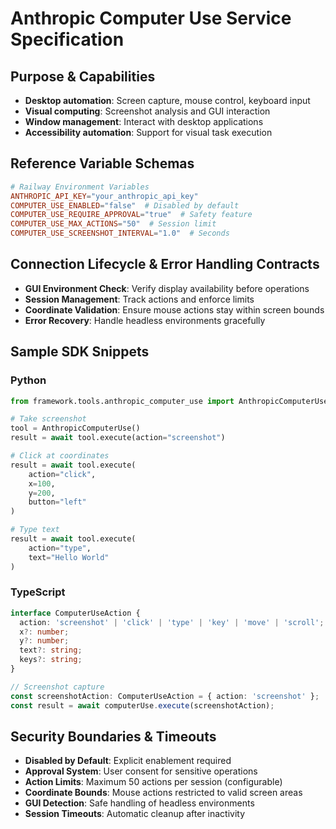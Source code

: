 # Anthropic Computer Use Service Specification

## Purpose & Capabilities
- **Desktop automation**: Screen capture, mouse control, keyboard input
- **Visual computing**: Screenshot analysis and GUI interaction
- **Window management**: Interact with desktop applications
- **Accessibility automation**: Support for visual task execution

## Reference Variable Schemas

```toml
# Railway Environment Variables
ANTHROPIC_API_KEY="your_anthropic_api_key"
COMPUTER_USE_ENABLED="false"  # Disabled by default
COMPUTER_USE_REQUIRE_APPROVAL="true"  # Safety feature
COMPUTER_USE_MAX_ACTIONS="50"  # Session limit
COMPUTER_USE_SCREENSHOT_INTERVAL="1.0"  # Seconds
```

## Connection Lifecycle & Error Handling Contracts
- **GUI Environment Check**: Verify display availability before operations
- **Session Management**: Track actions and enforce limits
- **Coordinate Validation**: Ensure mouse actions stay within screen bounds
- **Error Recovery**: Handle headless environments gracefully

## Sample SDK Snippets
### Python

```python
from framework.tools.anthropic_computer_use import AnthropicComputerUse

# Take screenshot
tool = AnthropicComputerUse()
result = await tool.execute(action="screenshot")

# Click at coordinates
result = await tool.execute(
    action="click",
    x=100,
    y=200,
    button="left"
)

# Type text
result = await tool.execute(
    action="type",
    text="Hello World"
)
```

### TypeScript

```typescript
interface ComputerUseAction {
  action: 'screenshot' | 'click' | 'type' | 'key' | 'move' | 'scroll';
  x?: number;
  y?: number;
  text?: string;
  keys?: string;
}

// Screenshot capture
const screenshotAction: ComputerUseAction = { action: 'screenshot' };
const result = await computerUse.execute(screenshotAction);
```

## Security Boundaries & Timeouts
- **Disabled by Default**: Explicit enablement required
- **Approval System**: User consent for sensitive operations
- **Action Limits**: Maximum 50 actions per session (configurable)
- **Coordinate Bounds**: Mouse actions restricted to valid screen areas
- **GUI Detection**: Safe handling of headless environments
- **Session Timeouts**: Automatic cleanup after inactivity
